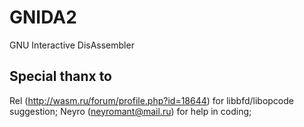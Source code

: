 GNIDA2
======

GNU Interactive DisAssembler


Special thanx to
----------------
Rel (http://wasm.ru/forum/profile.php?id=18644) for libbfd/libopcode  suggestion; 
Neyro (neyromant@mail.ru) for help in coding;